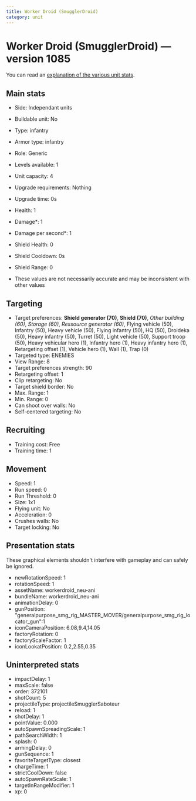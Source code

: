 ```yaml
---
title: Worker Droid (SmugglerDroid)
category: unit
---
```


# Worker Droid (SmugglerDroid) — version 1085

You can read an [explanation  of the various unit stats](unitexplained.md).

## Main stats

  * Side: Independant units
  * Buildable unit: No
  * Type: infantry
  * Armor type: infantry
  * Role: Generic
  * Levels available: 1
  * Unit capacity: 4
  * Upgrade requirements: Nothing
  * Upgrade time: 0s
  * Health: 1
  * Damage*: 1
  * Damage per second*: 1
  * Shield Health: 0
  * Shield Cooldown: 0s
  * Shield Range: 0

* These values are not necessarily accurate and may be inconsistent with other values

## Targeting

  * Target preferences: **Shield generator (70)**, **Shield (70)**, _Other building (60)_, _Storage (60)_, _Ressource generator (60)_, Flying vehicle (50), Infantry (50), Heavy vehicle (50), Flying infantry (50), HQ (50), Droideka (50), Heavy infantry (50), Turret (50), Light vehicle (50), Support troop (50), Heavy vehicular hero (1), Infantry hero (1), Heavy infantry hero (1), Retargeting offset (1), Vehicle hero (1), Wall (1), Trap (0)
  * Targeted type: ENEMIES
  * View Range: 8
  * Target preferences strength: 90
  * Retargeting offset: 1
  * Clip retargeting: No
  * Target shield border: No
  * Max. Range: 1
  * Min. Range: 0
  * Can shoot over walls: No
  * Self-centered targeting: No

## Recruiting

  * Training cost: Free
  * Training time: 1

## Movement

  * Speed: 1
  * Run speed: 0
  * Run Threshold: 0
  * Size: 1x1
  * Flying unit: No
  * Acceleration: 0
  * Crushes walls: No
  * Target locking: No

## Presentation stats

These graphical elements shouldn't interfere with gameplay and can safely be ignored.

  * newRotationSpeed: 1
  * rotationSpeed: 1
  * assetName: workerdroid_neu-ani
  * bundleName: workerdroid_neu-ani
  * animationDelay: 0
  * gunPosition: "generalpurpose_smg_rig_MASTER_MOVER/generalpurpose_smg_rig_locator_gun":1
  * iconCameraPosition: 6.08,9.4,14.05
  * factoryRotation: 0
  * factoryScaleFactor: 1
  * iconLookatPosition: 0.2,2.55,0.35

## Uninterpreted stats

  * impactDelay: 1
  * maxScale: false
  * order: 372101
  * shotCount: 5
  * projectileType: projectileSmugglerSaboteur
  * reload: 1
  * shotDelay: 1
  * pointValue: 0.000
  * autoSpawnSpreadingScale: 1
  * pathSearchWidth: 1
  * splash: 0
  * armingDelay: 0
  * gunSequence: 1
  * favoriteTargetType: closest
  * chargeTime: 1
  * strictCoolDown: false
  * autoSpawnRateScale: 1
  * targetInRangeModifier: 1
  * xp: 0

